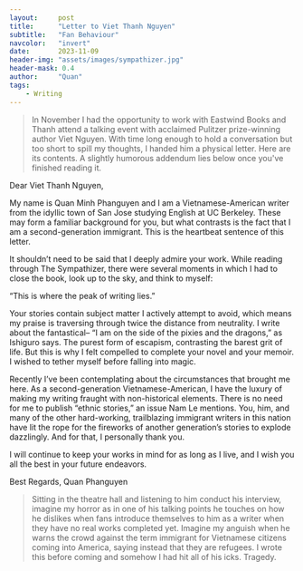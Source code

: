 ```yaml
---
layout:     post
title:      "Letter to Viet Thanh Nguyen"
subtitle:   "Fan Behaviour"
navcolor:   "invert"
date:       2023-11-09
header-img: "assets/images/sympathizer.jpg"
header-mask: 0.4
author:     "Quan"
tags:
    - Writing
---
```


> In November I had the opportunity to work with Eastwind Books and Thanh 
> attend a talking event with acclaimed Pulitzer prize-winning author Viet
> Nguyen. With time long enough to hold a conversation but too short to
> spill my thoughts, I handed him a physical letter. Here are its 
> contents. A slightly humorous addendum lies below once you've finished reading it.

Dear Viet Thanh Nguyen,

My name is Quan Minh Phanguyen and I am a Vietnamese-American writer from the idyllic town of San Jose studying English at UC Berkeley. These may form a familiar background for you, but what contrasts is the fact that I am a second-generation immigrant. This is the heartbeat sentence of this letter.

It shouldn’t need to be said that I deeply admire your work. While reading through The Sympathizer, there were several moments in which I had to close the book, look up to the sky, and think to myself: 


“This is where the peak of writing lies.”

Your stories contain subject matter I actively attempt to avoid, which means my praise is traversing through twice the distance from neutrality. I write about the fantastical– “I am on the side of the pixies and the dragons,” as Ishiguro says. The purest form of escapism, contrasting the barest grit of life. But this is why I felt compelled to complete your novel and your memoir. I wished to tether myself before falling into magic.

Recently I’ve been contemplating about the circumstances that brought me here. As a second-generation Vietnamese-American, I have the luxury of making my writing fraught with non-historical elements. There is no need for me to publish “ethnic stories,” an issue Nam Le mentions. You, him, and many of the other hard-working, trailblazing immigrant writers in this nation have lit the rope for the fireworks of another generation’s stories to explode dazzlingly. And for that, I personally thank you. 

I will continue to keep your works in mind for as long as I live, and I wish you all the best in your future endeavors. 

Best Regards,
Quan Phanguyen

> Sitting in the theatre hall and listening to him conduct his interview,
> imagine my horror as in one of his talking points he touches on how
> he dislikes when fans introduce themselves to him as a writer when they
> have no real works completed yet. Imagine my anguish when he warns the
> crowd against the term immigrant for Vietnamese citizens coming into
> America, saying instead that they are refugees. I wrote this before 
> coming and somehow I had hit all of his icks. Tragedy.  